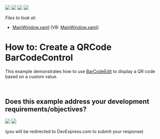 <!-- default badges list -->
![](https://img.shields.io/endpoint?url=https://codecentral.devexpress.com/api/v1/VersionRange/128641935/14.2.3%2B)
[![](https://img.shields.io/badge/Open_in_DevExpress_Support_Center-FF7200?style=flat-square&logo=DevExpress&logoColor=white)](https://supportcenter.devexpress.com/ticket/details/T174016)
[![](https://img.shields.io/badge/📖_How_to_use_DevExpress_Examples-e9f6fc?style=flat-square)](https://docs.devexpress.com/GeneralInformation/403183)
[![](https://img.shields.io/badge/💬_Leave_Feedback-feecdd?style=flat-square)](#does-this-example-address-your-development-requirementsobjectives)
<!-- default badges end -->
<!-- default file list -->
*Files to look at*:

* [MainWindow.xaml](./CS/BarCodeEdit/MainWindow.xaml) (VB: [MainWindow.xaml](./VB/BarCodeEdit/MainWindow.xaml))
<!-- default file list end -->
# How to: Create a QRCode BarCodeControl


This example demonstrates how to use [BarCodeEdit](https://documentation.devexpress.com/WPF/17745/Controls-and-Libraries/Data-Editors/Editor-Types/BarCodeEdit) to display a QR code based on a custom value.

<br/>


<!-- feedback -->
## Does this example address your development requirements/objectives?

[<img src="https://www.devexpress.com/support/examples/i/yes-button.svg"/>](https://www.devexpress.com/support/examples/survey.xml?utm_source=github&utm_campaign=wpf-barcodeedit-generate-qr-code&~~~was_helpful=yes) [<img src="https://www.devexpress.com/support/examples/i/no-button.svg"/>](https://www.devexpress.com/support/examples/survey.xml?utm_source=github&utm_campaign=wpf-barcodeedit-generate-qr-code&~~~was_helpful=no)

(you will be redirected to DevExpress.com to submit your response)
<!-- feedback end -->

